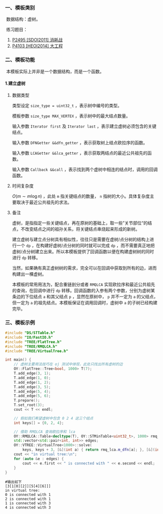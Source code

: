 ### 一、模板类别

​	数据结构：虚树。

​	练习题目：

1. [P2495 [SDOI2011] 消耗战](https://www.luogu.com.cn/problem/P2495)
2. [P4103 [HEOI2014] 大工程](https://www.luogu.com.cn/problem/P4103)

### 二、模板功能

​	本模板实际上并非是一个数据结构，而是一个函数。

#### 1.建立虚树

1. 数据类型

   类型设定 `size_type = uint32_t` ，表示树中编号的类型。

   模板参数 `size_type MAX_VERTEX` ，表示树中的最大结点数量。

   输入参数 `Iterator first` 及 `Iterator last` ，表示建立虚树必须包含的关键结点。

   输入参数 `DFNGetter &&dfn_getter` ，表示获取树上结点欧拉序的函数。

   输入参数 `LCAGetter &&lca_getter` ，表示获取两结点的最近公共祖先的函数。

   输入参数 `Callback &&call` ，表示找到两个虚树中相连的结点时，调用的回调函数。

2. 时间复杂度

   $O(m\sim m\log n)$ ，此处 `m` 指关键结点的数量， `n` 指树的大小。具体复杂度主要取决于最近公共祖先的求法。
   
3. 备注

   虚树，是指指定一些关键结点，再在原树的基础上，取一些”关节部位“的结点，不改变结点之间的祖孙关系，将关键结点串烧起来形成的新树。

   建立虚树与建立点分树具有相似性，往往只是需要在虚树/点分树的结构上进行一个 `dp` ，在构建好虚树/点分树的同时就可以完成 `dp` ，而不需要真正地把虚树/点分树建立出来。所以本模板提供了回调函数以便在构建虚树树的同时进行 `dp` 转移。

   当然，如果确有真正虚树树的需求，完全可以在回调中获取到所有的边，进而构建出一棵虚树。
   
   本模板的常用用法为，配合重链剖分或者 `RMQLCA` 实现欧拉序和最近公共祖先的查询，在回调中进行 `dp` 转移。回调函数的入参有两个参数，分别为虚树某条边的下位结点 `a` 和其父结点 `p` ，显然在原树中， `p` 并不一定为 `a` 的父结点，但一定为 `a` 的祖先结点。本模板保证在调用回调时，虚树中 `a` 的子树已经构建完毕。

### 三、模板示例

```c++
#include "DS/STTable.h"
#include "IO/FastIO.h"
#include "TREE/FlatTree.h"
#include "TREE/RMQLCA.h"
#include "TREE/VirtualTree.h"

int main() {
    // 虚树主要用法技巧在 oj 测试中体现，此处只找出所有虚树的边
    OY::FlatTree::Tree<bool, 1000> T(7);
    T.add_edge(3, 1);
    T.add_edge(1, 0);
    T.add_edge(1, 2);
    T.add_edge(3, 5);
    T.add_edge(5, 4);
    T.add_edge(5, 6);
    T.prepare();
    T.set_root(3);
    cout << T << endl;

    // 假如我们希望虚树中包含 0 2 4 这三个结点
    int keys[] = {0, 2, 4};

    // 借助 RMQLCA 查询欧拉序和 lca
    OY::RMQLCA::Table<decltype(T), OY::STMinTable<uint32_t>, 1000> rmq_lca(&T);
    std::vector<std::pair<int, int>> edges;
    OY::VTREE::VirtualTree<1000>::solve(
        keys, keys + 3, [&](int a) { return rmq_lca.m_dfn[a]; }, [&](int a, int b) { return rmq_lca.calc(a, b); }, [&](int a, int b) { edges.emplace_back(a, b); });
    cout << "in virtual tree:\n";
    for (auto &e : edges) {
        cout << e.first << " is connected with " << e.second << endl;
    }
}
```

```
#输出如下
[3[1[0][2]][5[4][6]]]
in virtual tree:
0 is connected with 1
2 is connected with 1
1 is connected with 3
4 is connected with 3

```
